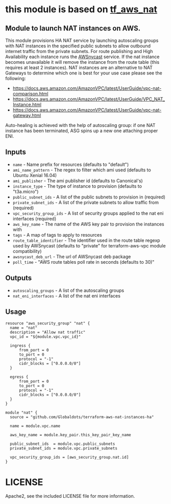 # this module is based on [tf_aws_nat](https://github.com/terraform-community-modules/tf_aws_nat)

## Module to launch NAT instances on AWS.

This module provisions HA NAT service by launching autoscaling groups with NAT instances in the specified public subnets to allow
outbound internet traffic from the private subnets. For route publishing and High Availability
each instance runs the [AWSnycast](https://github.com/bobtfish/AWSnycast) service. If the nat
instance becomes unavailable it will remove the instance from the route table (this requires
at least 2 instances). NAT instances are an alternative to NAT Gateways to determine which one
is best for your use case please see the following:

* https://docs.aws.amazon.com/AmazonVPC/latest/UserGuide/vpc-nat-comparison.html
* https://docs.aws.amazon.com/AmazonVPC/latest/UserGuide/VPC_NAT_Instance.html
* https://docs.aws.amazon.com/AmazonVPC/latest/UserGuide/vpc-nat-gateway.html

Auto-healing is achieved with the help of autoscaling group: if one NAT instance has been terminated,
ASG spins up a new one attaching proper ENI. 

## Inputs
    
  * `name` - Name prefix for resources (defaults to "default")
  * `ami_name_pattern` - The regex to filter which ami used (defaults to Ubuntu Xenial 16.04)
  * `ami_publisher` - The ami publisher id (defaults to Canonical's)
  * `instance_type` - The type of instance to provision (defaults to "t3a.micro")
  * `public_subnet_ids` - A list of the public subnets to provision in (required)
  * `private_subnet_ids` - A list of the private subnets to allow traffic from (required)
  * `vpc_security_group_ids` - A list of security groups applied to the nat eni interfaces (required)
  * `aws_key_name` - The name of the AWS key pair to provision the instances with
  * `tags` - A map of tags to apply to resources
  * `route_table_identifier` - The identifier used in the route table regexp used by AWSnycast (defaults to "private" for  terraform-aws-vpc module compatibility)
  * `awsnycast_deb_url` - The url of AWSnycast deb package
  * `poll_time` -  "AWS route tables poll rate in seconds (defaults to 30)"

## Outputs

  * `autoscaling_groups` - A list of the autoscaling groups
  * `nat_eni_interfaces` - A list of the nat eni interfaces

## Usage
```hcl
resource "aws_security_group" "nat" {
  name = "nat"
  description = "Allow nat traffic"
  vpc_id = "${module.vpc.vpc_id}"

  ingress {
      from_port = 0
      to_port = 0
      protocol = "-1"
      cidr_blocks = ["0.0.0.0/0"]
  }

  egress {
      from_port = 0
      to_port = 0
      protocol = "-1"
      cidr_blocks = ["0.0.0.0/0"]
  }
}

module "nat" {
  source = "github.com/Globaldots/terraform-aws-nat-instances-ha"

  name = module.vpc.name

  aws_key_name = module.key_pair.this_key_pair_key_name

  public_subnet_ids  = module.vpc.public_subnets
  private_subnet_ids = module.vpc.private_subnets

  vpc_security_group_ids = [aws_security_group.nat.id]
}

```

# LICENSE

Apache2, see the included LICENSE file for more information.
